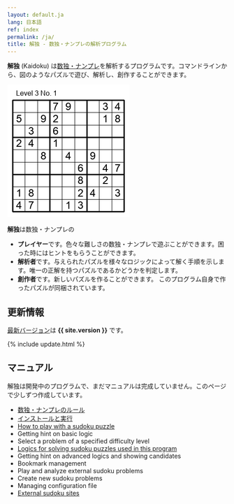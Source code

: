 ```yaml
---
layout: default.ja
lang: 日本語
ref: index
permalink: /ja/
title: 解独 - 数独・ナンプレの解析プログラム
---
```


**解独** (Kaidoku) は[数独・ナンプレ](rule)を解析するプログラムです。コマンドラインから、図のようなパズルで遊び、解析し、創作することができます。 

![](img/3-1.jpg)

**解独**は数独・ナンプレの

* **プレイヤー**です。色々な難しさの数独・ナンプレで遊ぶことができます。困った時にはヒントをもらうことができます。
* **解析者**です。与えられたパズルを様々なロジックによって解く手順を示します。唯一の正解を持つパズルであるかどうかを判定します。
* **創作者**です。新しいパズルを作ることができます。 このプログラム自身で作ったパズルが同梱されています。

## 更新情報

[最新バージョン](https://pypi.python.org/pypi/kaidoku)は **{{ site.version }}** です。

{% include update.html %}

## マニュアル

解独は開発中のプログラムで、まだマニュアルは完成していません。このページで少しずつ作成しています。

- [数独・ナンプレのルール](rule)
- [インストールと実行](install)
- [How to play with a sudoku puzzle](../play)
- Getting hint on basic logic
- Select a problem of a specified difficulty level
- [Logics for solving sudoku puzzles used in this program](../logic)
- Getting hint on advanced logics and showing candidates
- Bookmark management
- Play and analyze external sudoku problems
- Create new sudoku problems
- Managing configuration file
- [External sudoku sites](../link)
